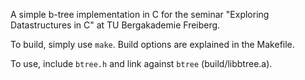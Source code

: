 A simple b-tree implementation in C for the seminar "Exploring Datastructures in C" at TU Bergakademie Freiberg.

To build, simply use `make`. Build options are explained in the Makefile.

To use, include `btree.h` and link against `btree` (build/libbtree.a).
